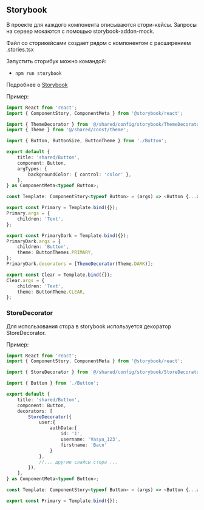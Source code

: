 ## Storybook

В проекте для каждого компонента описываются стори-кейсы.
Запросы на сервер мокаются с помощью storybook-addon-mock.

Файл со сторикейсами создает рядом с компонентом с расширением .stories.tsx

Запустить сторибук можно командой:
- `npm run storybook`

Подробнее о [Storybook](/docs/storybook.md)

Пример:

```typescript jsx
import React from 'react';
import { ComponentStory, ComponentMeta } from '@storybook/react';

import { ThemeDecorator } from '@/shared/config/storybook/ThemeDecorator/ThemeDecorator';
import { Theme } from '@/shared/const/theme';

import { Button, ButtonSize, ButtonTheme } from './Button';

export default {
    title: 'shared/Button',
    component: Button,
    argTypes: {
        backgroundColor: { control: 'color' },
    },
} as ComponentMeta<typeof Button>;

const Template: ComponentStory<typeof Button> = (args) => <Button {...args} />;

export const Primary = Template.bind({});
Primary.args = {
    children: 'Text',
};

export const PrimaryDark = Template.bind({});
PrimaryDark.args = {
    children: 'Button',
    theme: ButtonThemes.PRIMARY,
};
PrimaryDark.decorators = [ThemeDecorator(Theme.DARK)];

export const Clear = Template.bind({});
Clear.args = {
    children: 'Text',
    theme: ButtonTheme.CLEAR,
};
```

### StoreDecorator

Для использования стора в storybook используется декоратор StoreDecorator.

Пример:

```typescript jsx
import React from 'react';
import { ComponentStory, ComponentMeta } from '@storybook/react';

import { StoreDecorator } from '@/shared/config/storybook/StoreDecorator/StoreDecorator';

import { Button } from './Button';

export default {
    title: 'shared/Button',
    component: Button,
    decorators: [
        StoreDecorator({
            user:{
                authData:{
                    id: '1',
                    username: 'Vasya_123',
                    firstname: 'Вася'
                }
            },
            //... другие слайсы стора ...
        }),
    ],
} as ComponentMeta<typeof Button>;

const Template: ComponentStory<typeof Button> = (args) => <Button {...args} />;

export const Primary = Template.bind({});
```
